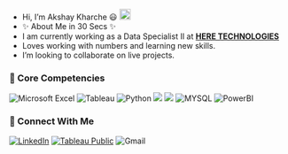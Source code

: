 
- Hi, I’m Akshay Kharche :smiley:  <img src="https://raw.githubusercontent.com/aemmadi/aemmadi/master/wave.gif" width="20px">
- ✨ About Me in 30 Secs ✨
- I am currently working as a Data Specialist II at [**HERE TECHNOLOGIES**](https://www.here.com/)
- Loves working with numbers and learning new skills.
- I’m looking to collaborate on live projects.

### 🤖 Core Competencies
![Microsoft Excel](https://img.shields.io/badge/Microsoft_Excel-217346?style=for-the-badge&logo=microsoft-excel&logoColor=white) 
![Tableau](https://img.shields.io/badge/Tableau-8aede6?style=for-the-badge&logo=Tableau&logoColor=white) 
![Python](https://img.shields.io/badge/python-3670A0?style=for-the-badge&logo=python&logoColor=ffdd54)
<img src="https://img.shields.io/badge/pandas-%23150458.svg?style=for-the-badge&logo=pandas&logoColor=white">
<img src="https://img.shields.io/badge/numpy-%23013243.svg?style=for-the-badge&logo=numpy&logoColor=white">
![MYSQL](https://img.shields.io/badge/MYSQL-4DC6E2?style=for-the-badge&logo=microsoft-sql&logoColor=white)
![PowerBI](https://img.shields.io/badge/PowerBI-d6d945?style=for-the-badge&logo=microsoft-PowerBI&logoColor=white)



### 🤝 Connect With Me
[![LinkedIn](https://img.shields.io/badge/linkedin-%230077B5.svg?style=for-the-badge&logo=linkedin&logoColor=white)](https://www.linkedin.com/in/akshaykharche/)
[![Tableau Public](https://img.shields.io/badge/Tableau_Public-%232C2D72.svg?style=for-the-badge&logo=Tableau&&logoColor=white)](https://public.tableau.com/app/profile/akshay.kharche) 
![Gmail](https://img.shields.io/badge/akshaykharche07@gmail.com-D14836?style=for-the-badge&logo=gmail&logoColor=white&link=mailto:akshaykharche07@gmail.com)






<!---
kharche07/kharche07 is a ✨ special ✨ repository because its `README.md` (this file) appears on your GitHub profile.
You can click the Preview link to take a look at your changes.
--->
